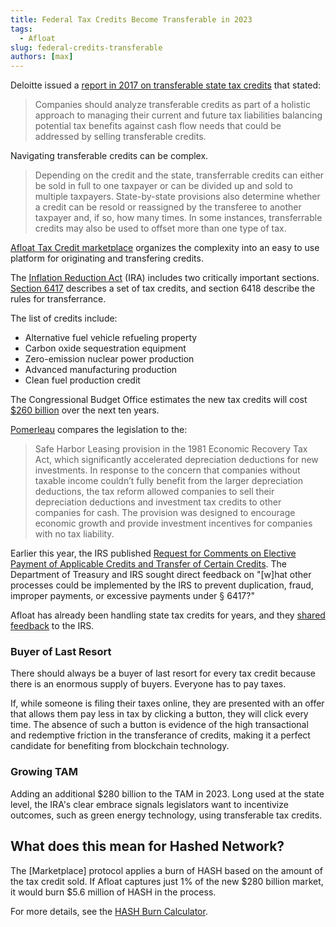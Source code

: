 ```yaml
---
title: Federal Tax Credits Become Transferable in 2023
tags:
  - Afloat
slug: federal-credits-transferable
authors: [max]
---
```

<head>
  <title>Federal Tax Credits Become Transferable in 2023</title>
  <meta charSet="utf-8" />
  <meta property="og:image" content="https://docs.hashed.network/img/monolith.png" />
  <meta property="og:description" content="Federal Tax Credits Become Transferable in 2023" />
  <meta property="og:title" content="Federal Tax Credits Become Transferable in 2023" />
  <meta property="og:url" content="https://docs.hashed.network/blog/federal-credits-transferable" />
</head>

Deloitte issued a [report in 2017 on transferable state tax credits](https://www2.deloitte.com/content/dam/Deloitte/us/Documents/Tax/us-tax-transferable-state-tax-credits-and-incentives.pdf) that stated: 

> Companies should analyze transferable credits as part of a holistic approach to managing their current and
future tax liabilities balancing potential tax benefits against cash flow needs that could be addressed by
selling transferable credits.

Navigating transferable credits can be complex.

> Depending on the credit and the state, transferrable credits can either be sold in full to one taxpayer or can
be divided up and sold to multiple taxpayers. State-by-state provisions also determine whether a credit can
be resold or reassigned by the transferee to another taxpayer and, if so, how many times. In some
instances, transferrable credits may also be used to offset more than one type of tax.

[Afloat Tax Credit marketplace](https://stayafloat.io) organizes the complexity into an easy to use platform for originating and transfering credits. 

The [Inflation Reduction Act](https://www.congress.gov/bill/117th-congress/house-bill/5376/text) (IRA) includes two critically important sections. [Section 6417](https://www.irs.gov/pub/irs-drop/n-22-50.pdf) describes a set of tax credits, and section 6418 describe the rules for transferrance.

The list of credits include: 
- Alternative fuel vehicle refueling property
- Carbon oxide sequestration equipment
- Zero-emission nuclear power production
- Advanced manufacturing production
- Clean fuel production credit

The Congressional Budget Office estimates the new tax credits will cost [$260 billion](https://taxfoundation.org/inflation-reduction-act-green-energy-tax-credits/) over the next ten years. 

[Pomerleau](https://www.niskanencenter.org/refundability-and-transferability-clean-energy-tax-credits-inflation-reduction-act/) compares the legislation to the: 

> Safe Harbor Leasing provision in the 1981 Economic Recovery Tax Act, which significantly accelerated depreciation deductions for new investments. In response to the concern that companies without taxable income couldn’t fully benefit from the larger depreciation deductions, the tax reform allowed companies to sell their depreciation deductions and investment tax credits to other companies for cash. The provision was designed to encourage economic growth and provide investment incentives for companies with no tax liability. 

Earlier this year, the IRS published [Request for Comments on Elective Payment of Applicable Credits and Transfer of Certain Credits](https://www.irs.gov/pub/irs-drop/n-22-50.pdf). The Department of Treasury and IRS sought direct feedback on "[w]hat other processes could be implemented by the IRS to prevent duplication, fraud, improper payments, or excessive payments under § 6417?" 

Afloat has already been handling state tax credits for years, and they [shared feedback](https://stayafloat.io/#/media) to the IRS.

### Buyer of Last Resort
There should always be a buyer of last resort for every tax credit because there is an enormous supply of buyers. Everyone has to pay taxes. 

If, while someone is filing their taxes online, they are presented with an offer that allows them pay less in tax by clicking a button, they will click every time. The absence of such a button is evidence of the high transactional and redemptive friction in the transferance of credits, making it a perfect candidate for benefiting from blockchain technology.

### Growing TAM
Adding an additional $280 billion to the TAM in 2023. Long used at the state level, the IRA's clear embrace signals legislators want to incentivize outcomes, such as green energy technology, using transferable tax credits. 

## What does this mean for Hashed Network? 
The [Marketplace] protocol applies a burn of HASH based on the amount of the tax credit sold. If Afloat captures just 1% of the new $280 billion market, it would burn $5.6 million of HASH in the process.

For more details, see the [HASH Burn Calculator](https://docs.google.com/spreadsheets/d/1R3OIVNQGBGw9Amq1Y6zXhHQMWR3fwQYrEdKZdOFY6sI/edit?usp=sharing).